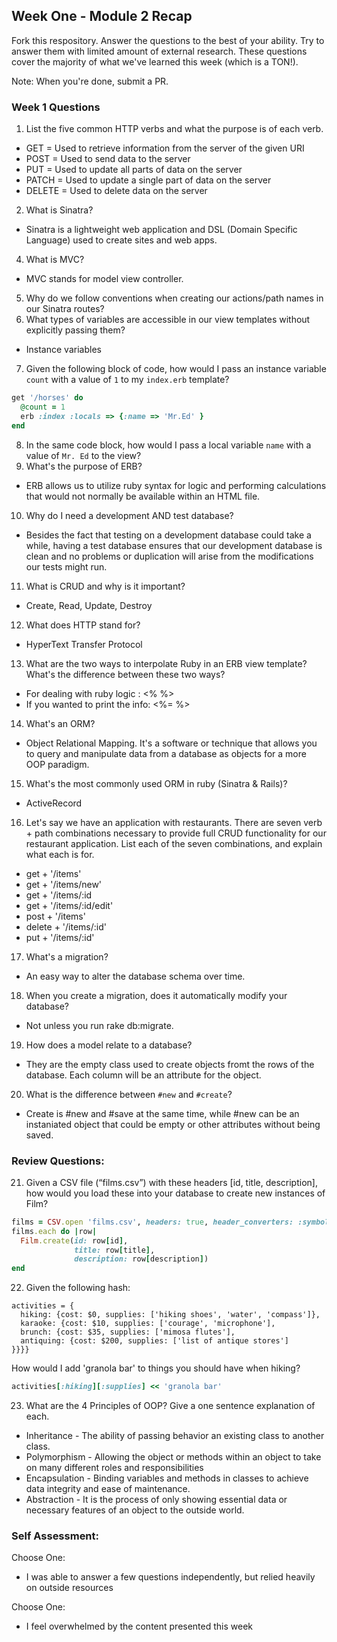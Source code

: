 ## Week One - Module 2 Recap

Fork this respository. Answer the questions to the best of your ability. Try to answer them with limited amount of external research. These questions cover the majority of what we've learned this week (which is a TON!). 

Note: When you're done, submit a PR. 

### Week 1 Questions

1. List the five common HTTP verbs and what the purpose is of each verb.
* GET = Used to retrieve information from the server of the given URI
* POST = Used to send data to the server
* PUT = Used to update all parts of data on the server
* PATCH = Used to update a single part of data on the server
* DELETE = Used to delete data on the server
2. What is Sinatra?
* Sinatra is a lightweight web application and DSL (Domain Specific Language) used to create sites and web apps.
4. What is MVC?
* MVC stands for model view controller.
5. Why do we follow conventions when creating our actions/path names in our Sinatra routes?
6. What types of variables are accessible in our view templates without explicitly passing them?
* Instance variables
7. Given the following block of code, how would I pass an instance variable `count` with a value of `1` to my `index.erb` template?
  
  ```ruby
  get '/horses' do
    @count = 1
    erb :index :locals => {:name => 'Mr.Ed' }
  end
  ```

8. In the same code block, how would I pass a local variable `name` with a value of `Mr. Ed` to the view?
9. What's the purpose of ERB?
* ERB allows us to utilize ruby syntax for logic and performing calculations that would not normally be available within an HTML file.
10. Why do I need a development AND test database?
* Besides the fact that testing on a development database could take a while, having a test database ensures that our development database is clean and no problems or duplication will arise from the modifications our tests might run.
11. What is CRUD and why is it important?
* Create, Read, Update, Destroy
12. What does HTTP stand for? 
* HyperText Transfer Protocol
13. What are the two ways to interpolate Ruby in an ERB view template? What's the difference between these two ways?
* For dealing with ruby logic  : <% %>
* If you wanted to print the info: <%= %>
14. What's an ORM?
* Object Relational Mapping. It's a software or technique that allows you to query and manipulate data from a database as objects for a more OOP paradigm.
15. What's the most commonly used ORM in ruby (Sinatra & Rails)?
* ActiveRecord
16. Let's say we have an application with restaurants. There are seven verb + path combinations necessary to provide full CRUD functionality for our restaurant application. List each of the seven combinations, and explain what each is for.
* get + '/items'
* get + '/items/new'
* get + '/items/:id
* get + '/items/:id/edit'
* post + '/items'
* delete + '/items/:id'
* put + '/items/:id'
17. What's a migration? 
* An easy way to alter the database schema over time.
18. When you create a migration, does it automatically modify your database?
* Not unless you run rake db:migrate. 
19. How does a model relate to a database?
* They are the empty class used to create objects fromt the rows of the database. Each column will be an attribute for the object.
20. What is the difference between `#new` and `#create`?
* Create is #new and #save at the same time, while #new can be an instaniated object that could be empty or other attributes without being saved.

### Review Questions:  
21. Given a CSV file (“films.csv”) with these headers [id, title, description], how would you load these into your database to create new instances of Film?
```ruby
films = CSV.open 'films.csv', headers: true, header_converters: :symbol
films.each do |row|
  Film.create(id: row[id],
              title: row[title],
              description: row[description])
end
```
22. Given the following hash:
```
activities = {
  hiking: {cost: $0, supplies: ['hiking shoes', 'water', 'compass']},
  karaoke: {cost: $10, supplies: ['courage', 'microphone'],
  brunch: {cost: $35, supplies: ['mimosa flutes'],
  antiquing: {cost: $200, supplies: ['list of antique stores'] 
}}}}
```
How would I add 'granola bar' to things you should have when hiking?
```ruby
activities[:hiking][:supplies] << 'granola bar'
```
23. What are the 4 Principles of OOP? Give a one sentence explanation of each.
* Inheritance - The ability of passing behavior an existing class to another class.
* Polymorphism - Allowing the object or methods within an object to take on many different roles and responsibilities
* Encapsulation - Binding variables and methods in classes to achieve data integrity and ease of maintenance.
* Abstraction - It is the process of only showing essential data or necessary features of an object to the outside world.

### Self Assessment:
Choose One:
* I was able to answer a few questions independently, but relied heavily on outside resources

Choose One:
* I feel overwhelmed by the content presented this week
